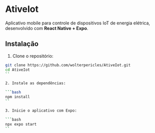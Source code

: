 # AtiveIot

Aplicativo mobile para controle de dispositivos IoT de energia elétrica, desenvolvido com **React Native + Expo**.

## Instalação

1. Clone o repositório:

```bash
git clone https://github.com/wolterpericles/AtiveIot.git
cd AtiveIot
``

2. Instale as dependências:

```bash
npm install
``

3. Inicie o aplicativo com Expo:

```bash
npx expo start
``
